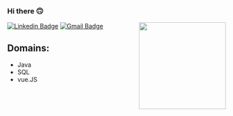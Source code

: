 ### Hi there 🙃
<!--![Header image](https://raw.githubusercontent.com/jayrajroshan/jayrajroshan/master/Assets/GitHub_Header.jpg)
 You can create your own header images using Canva, it has a lot of templates. If you do, use the following link https://www.canva.com/join/celeriac-tread-jellyfish -->


<img align='right' src='https://media3.giphy.com/media/euAnOkLGWtdHG/giphy.gif?cid=ecf05e47p2roqfesb25bal4aipj4pkqvp0fy2ug3bbhibk3y&rid=giphy.gif&ct=g' width='200"'>


[![Linkedin Badge](https://img.shields.io/badge/-FelipeBorges-blue?style=flat-square&logo=Linkedin&logoColor=white&link=https://www.linkedin.com/in/felipe-borges-a209598b/)](https://www.linkedin.com/in/felipe-borges-a209598b/)
[![Gmail Badge](https://img.shields.io/badge/-borges.ferreira.felipe@gmail.com-d14836?style=flat-square&logo=Gmail&logoColor=white&link=mailto:borges.ferreira.felipe@gmail.com)](mailto:borges.ferreira.felipe@gmail.com)
## Domains:
- Java
- SQL
- vue.JS
